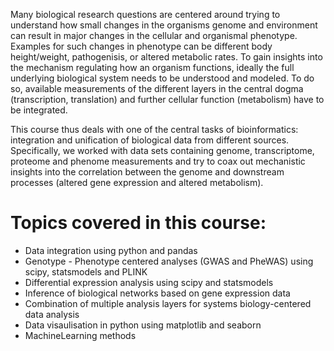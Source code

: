 Many biological research questions are centered around trying to understand how small changes in the organisms genome and environment can result in major changes in the cellular and organismal phenotype. Examples for such changes in phenotype can be different body height/weight, pathogenisis, or altered metabolic rates. To gain insights into the mechanism regulating how an organism functions, ideally the full underlying biological system needs to be understood and modeled. To do so, available measurements of the different layers in the central dogma (transcription, translation) and further cellular function (metabolism) have to be integrated.

This course thus deals with one of the central tasks of bioinformatics: integration and unification of biological data from different sources. Specifically, we worked with data sets containing genome, transcriptome, proteome and phenome measurements and try to coax out mechanistic insights into the correlation between the genome and downstream processes (altered gene expression and altered metabolism).

# Topics covered in this course:
* Data integration using python and pandas
* Genotype - Phenotype centered analyses (GWAS and PheWAS) using scipy, statsmodels and PLINK 
* Differential expression analysis using scipy and statsmodels
* Inference of biological networks based on gene expression data
* Combination of multiple analysis layers for systems biology-centered data analysis 
* Data visaulisation in python using matplotlib and seaborn
* MachineLearning methods
